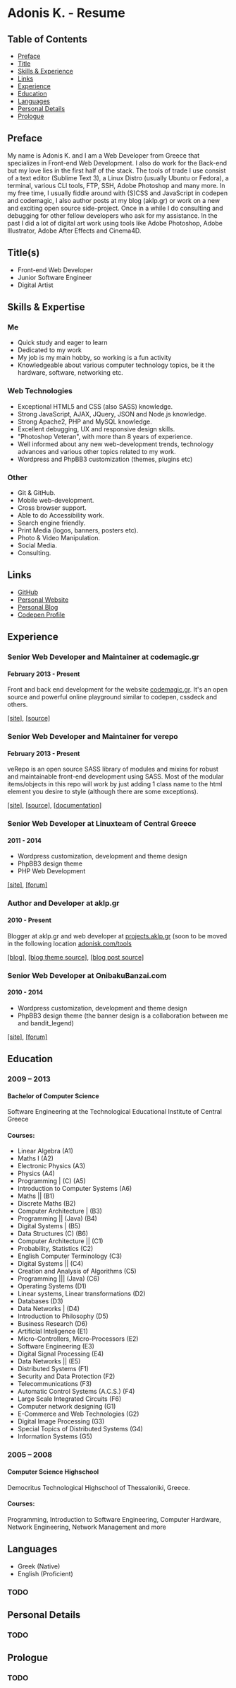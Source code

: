 # Adonis K. - Resume

## Table of Contents

* [Preface](#preface)
* [Title](#titles)
* [Skills & Experience](#skills--expertise)
* [Links](#links)
* [Experience](#experience)
* [Education](#education)
* [Languages](#languages)
* [Personal Details](#personal-details)
* [Prologue](#prologue)

## Preface

My name is Adonis K. and I am a Web Developer from Greece that specializes in Front-end Web Development. I also do work for the Back-end but my love lies in the first half of the stack. The tools of trade I use consist of a text editor (Sublime Text 3), a Linux Distro (usually Ubuntu or Fedora), a terminal, various CLI tools, FTP, SSH, Adobe Photoshop and many more. In my free time, I usually fiddle around with (S)CSS and JavaScript in codepen and codemagic, I also author posts at my blog (aklp.gr) or work on a new and exciting open source side-project. Once in a while I do consulting and debugging for other fellow developers who ask for my assistance. In the past I did a lot of digital art work using tools like Adobe Photoshop, Adobe Illustrator, Adobe After Effects and Cinema4D.

## Title(s)

* Front-end Web Developer
* Junior Software Engineer
* Digital Artist

## Skills & Expertise

### Me

* Quick study and eager to learn
* Dedicated to my work
* My job is my main hobby, so working is a fun activity
* Knowledgeable about various computer technology topics, be it the hardware, software, networking etc.

### Web Technologies
* Exceptional HTML5 and CSS (also SASS) knowledge.
* Strong JavaScript, AJAX, JQuery, JSON and Node.js knowledge.
* Strong Apache2, PHP and MySQL knowledge.
* Excellent debugging, UX and responsive design skills.
* "Photoshop Veteran", with more than 8 years of experience.
* Well informed about any new web-development trends, technology advances and various other topics related to my work.
* Wordpress and PhpBB3 customization (themes, plugins etc)

### Other

* Git & GitHub.
* Mobile web-development.
* Cross browser support.
* Able to do Accessibility work.
* Search engine friendly.
* Print Media (logos, banners, posters etc).
* Photo & Video Manipulation.
* Social Media.
* Consulting.

## Links

* [GitHub](https://github.com/varemenos)
* [Personal Website](http://adonisk.com)
* [Personal Blog](http://aklp.gr)
* [Codepen Profile](http://codepen.io/adonisk)

## Experience

### Senior Web Developer and Maintainer at codemagic.gr

#### February 2013 - Present

Front and back end development for the website [codemagic.gr](http://codemagic.gr). It's an open source and powerful online playground similar to codepen, cssdeck and others.

[[site]](http://codemagic.gr), [[source]](https://github.com/varemenos/codemagic)

### Senior Web Developer and Maintainer for verepo

#### February 2013 - Present

veRepo is an open source SASS library of modules and mixins for robust and maintainable front-end development using SASS. Most of the modular items/objects in this repo will work by just adding 1 class name to the html element you desire to style (although there are some exceptions).

[[site]](http://varemenos.github.io/verepo), [[source]](https://github.com/varemenos/verepo), [[documentation]](http://varemenos.github.io/verepo/docs/)

### Senior Web Developer at Linuxteam of Central Greece

#### 2011 - 2014

- Wordpress customization, development and theme design
- PhpBB3 design theme
- PHP Web Development

[[site]](http://linuxteam.teilam.gr/), [[forum]](http://linuxteam.teilam.gr/forum/)

### Author and Developer at aklp.gr

#### 2010 - Present

Blogger at aklp.gr and web developer at [projects.aklp.gr](http://projects.aklp.gr) (soon to be moved in the following location [adonisk.com/tools](http://adonisk.com/tools)

[[blog]](http://aklp.gr), [[blog theme source]](https://github.com/varemenos/aklpgr-dropplets-template), [[blog post source]](https://github.com/varemenos/aklpgr-blog-posts)

### Senior Web Developer at OnibakuBanzai.com

#### 2010 - 2014

- Wordpress customization, development and theme design
- PhpBB3 design theme (the banner design is a collaboration between me and bandit_legend)

[[site]](http://www.onibakubanzai.com/), [[forum]](http://forum.onibakubanzai.com/)

## Education

### 2009 – 2013

#### Bachelor of Computer Science

Software Engineering at the Technological Educational Institute of Central Greece

#### Courses:

* Linear Algebra (A1)
* Maths I (A2)
* Electronic Physics (A3)
* Physics (A4)
* Programming | (C) (A5)
* Introduction to Computer Systems (A6)
* Maths || (B1)
* Discrete Maths (B2)
* Computer Architecture | (B3)
* Programming || (Java) (B4)
* Digital Systems | (B5)
* Data Structures (C) (B6)
* Computer Architecture || (C1)
* Probability, Statistics (C2)
* English Computer Terminology (C3)
* Digital Systems || (C4)
* Creation and Analysis of Algorithms (C5)
* Programming ||| (Java) (C6)
* Operating Systems (D1)
* Linear systems, Linear transformations (D2)
* Databases (D3)
* Data Networks | (D4)
* Introduction to Philosophy (D5)
* Business Research (D6)
* Artificial Inteligence (E1)
* Micro-Controllers, Micro-Processors (E2)
* Software Engineering (E3)
* Digital Signal Processing (E4)
* Data Networks || (E5)
* Distributed Systems (F1)
* Security and Data Protection (F2)
* Telecommunications (F3)
* Automatic Control Systems (A.C.S.) (F4)
* Large Scale Integrated Circuits (F6)
* Computer network designing (G1)
* E-Commerce and Web Technologies (G2)
* Digital Image Processing (G3)
* Special Topics of Distributed Systems (G4)
* Information Systems (G5)

### 2005 – 2008

#### Computer Science Highschool

Democritus Technological Highschool of Thessaloniki, Greece.

#### Courses:

Programming, Introduction to Software Engineering, Computer Hardware, Network Engineering, Network Management and more

## Languages

* Greek (Native)
* English (Proficient)

### TODO

## Personal Details

### TODO

## Prologue

### TODO

